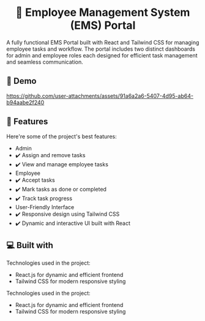 <h1 align="center" id="title">🚀 Employee Management System (EMS) Portal</h1>

<p id="description">A fully functional EMS Portal built with React and Tailwind CSS for managing employee tasks and workflow. The portal includes two distinct dashboards for admin and employee roles each designed for efficient task management and seamless communication.</p>

<h2>🚀 Demo</h2>

https://github.com/user-attachments/assets/91a6a2a6-5407-4d95-ab64-b94aabe2f240

  
  
<h2>🧐 Features</h2>

Here're some of the project's best features:

*   Admin
*   ✔️ Assign and remove tasks
*   ✔️ View and manage employee tasks
*   Employee
*   ✔️ Accept tasks
*   ✔️ Mark tasks as done or completed
*   ✔️ Track task progress
*   User-Friendly Interface
*   ✔️ Responsive design using Tailwind CSS
*   ✔️ Dynamic and interactive UI built with React

  
  
<h2>💻 Built with</h2>

Technologies used in the project:

*   React.js for dynamic and efficient frontend
*   Tailwind CSS for modern responsive styling

  
  


Technologies used in the project:

*   React.js for dynamic and efficient frontend
*   Tailwind CSS for modern responsive styling

